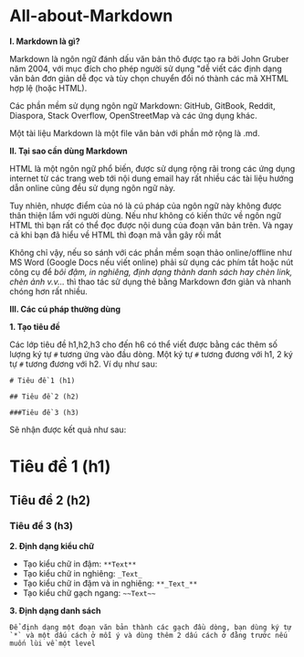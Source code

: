 # All-about-Markdown
**I. Markdown là gì?**

  Markdown là ngôn ngữ đánh dấu văn bản thô được tạo ra bởi John Gruber năm 2004, với mục đích cho phép người sử dụng "dễ viết các định dạng văn bản đơn giản dễ đọc và tùy chọn chuyển đổi nó thành các mã XHTML hợp lệ (hoặc HTML). 

  Các phần mềm sử dụng ngôn ngữ Markdown: GitHub, GitBook, Reddit, Diaspora, Stack Overflow, OpenStreetMap và các ứng dụng khác. 

  Một tài liệu Markdown là một file văn bản với phần mở rộng là .md.

**II. Tại sao cần dùng Markdown**
  
  HTML là một ngôn ngữ phổ biến, được sử dụng rộng rãi trong các ứng dụng internet từ các trang web tới nội dung email hay rất nhiều các tài liệu hướng dẫn online cũng đều sử dụng ngôn ngữ này. 
  
  Tuy nhiên, nhược điểm của nó là cú pháp của ngôn ngữ này không được thân thiện lắm với người dùng. Nếu như không có kiến thức về ngôn ngữ HTML thì bạn rất có thể đọc được nội dung của đoạn văn bản trên. Và ngay cả khi bạn đã hiểu về HTML thì đoạn mã vẫn gây rối mắt
  
 Không chỉ vậy, nếu so sánh với các phần mềm soạn thảo online/offline như MS Word (Google Docs nếu viết online) phải sử dụng các phím tắt hoặc nút công cụ để _bôi đậm, in nghiêng, định dạng thành danh sách hay chèn link, chèn ảnh v.v..._ thì thao tác sử dụng thẻ bằng Markdown đơn giản và nhanh chóng hơn rất nhiều.

**III. Các cú pháp thường dùng**
 
 **1. Tạo tiêu đề**
    
   Các lớp tiêu đề h1,h2,h3 cho đến h6 có thể viết được bằng các thêm số lượng ký tự `#` tương ứng vào đầu dòng. Một ký tự `#` tương đương với h1, 2 ký tự `#` tương đương với h2. Ví dụ như sau:
   
  `# Tiêu đề 1 (h1)`
  
  `## Tiêu đề 2 (h2)`
  
  `###Tiêu đề 3 (h3)`
  
  Sẽ nhận được kết quả như sau:
  
  # Tiêu đề 1 (h1)
  
  ## Tiêu đề 2 (h2)
  
  ### Tiêu đề 3 (h3)
  
  **2. Định dạng kiểu chữ**
  
  - Tạo kiểu chữ in đậm: `**Text**`
  - Tạo kiểu chữ in nghiêng: `_Text_`
  - Tạo kiểu chữ in đậm và in nghiêng: `**_Text_**`
  - Tạo kiểu chữ gạch ngang: `~~Text~~`
  
  **3. Định dạng danh sách**
  
    Để định dạng một đoạn văn bản thành các gạch đầu dòng, bạn dùng ký tự `*` và một dấu cách ở mỗi ý và dùng thêm 2 dấu cách ở đằng trước nếu muốn lùi về một level
    
